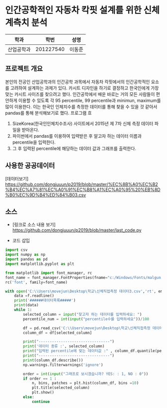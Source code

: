 

# 인간공학적인 자동차 칵핏 설계를 위한 신체계측치 분석

학과 | 학번 | 성명
---- | ---- | ---- 
산업공학과 |201227540|이동준


## 프로젝트 개요
   본인의 전공인 산업공학과의 인간공학 과목에서 자동차 칵핏에서의 인간공학적인 요소를 고려하여 설계하는 과제가 있다. 카시트 디자인을 하기로 결정하고 한국인에게 가장 맞는 카시트 사이즈를 찾으려고 했다. 인간공학에서 배운 바로는 거의 모든 사람들이 편안하게 이용할 수 있도록 각 95 percentile, 99 percentile과 minimun, maximum를 많이 이용한다. 이는 한국인 인체치수를 측정한 데이터를 통해 찾을 수 있을 것 같아서 pandas를 통해 분석해보기로 했다. 
   프로그램 흐
   1. SizeKorea(한국인인체치수조사) 사이트에서 2015년 제 7차 신체 측정 데이터 파일을 받아온다.
   2. 파이썬에서 pandas를 이용하여 입력받은 후 알고자 하는 데이터 이름과 percentile을 입력한다.
   3. 그 후 입력된 percentile에 해당하는 데이터 값과 그래프를 출력한다.

## 사용한 공공데이터 
[데이터보기]
https://github.com/dongjuuun/p2019/blob/master/%EC%8B%A0%EC%B2%B4%EC%A7%81%EC%A0%91%EC%B8%A1%EC%A0%95%20%EB%8D%B0%EC%9D%B4%ED%84%B03.csv

## 소스
* [링크로 소스 내용 보기]
https://github.com/dongjuuun/p2019/blob/master/last_code.py



* 코드 삽입

~~~python
import csv
import numpy as np
import pandas as pd
import matplotlib.pyplot as plt

from matplotlib import font_manager, rc
font_name = font_manager.FontProperties(fname="c:/Windows/Fonts/malgun.ttf").get_name()
rc('font', family=font_name)

with open('C:\\Users\movejun\Desktop\학교\신체직접측정 데이터3.csv','rt', encoding='UTF8') as f:
    data =f.readline()
    print('######데이터목록#####')
    print(data)
    while 1:
        selected_column = input("찾고자 하는 데이터를 입력하세요: ")
        percentile_num = int(input("percentile수를 입력하세요"))/100

        df = pd.read_csv('C:\\Users\movejun\Desktop\학교\신체직접측정 데이터3.csv')
        column_df = df[selected_column]

        print("--------------------------------")
        print('데이터 종류 :', selected_column)
        print("입력된 percentile에 맞는 데이터값 :" , column_df.quantile(percentile_num))
        print("--------------------------------")
        print(column_df.describe())
        np.warnings.filterwarnings('ignore')

        order = int(input("그래프로 보시겠습니까? YES: : 1, NO : 0"))
        if order == 1 :
            n, bins, patches = plt.hist(column_df, bins =10)
            plt.title(selected_column)
            plt.show()
        else:
            continue
 ~~~
